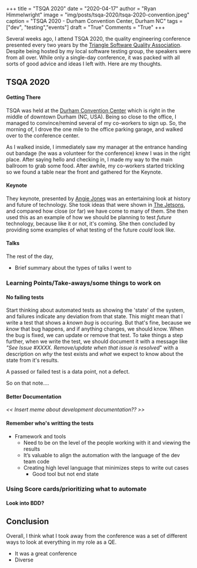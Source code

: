 +++
title  = "TSQA 2020"
date   = "2020-04-17"
author = "Ryan Himmelwright"
image  = "img/posts/tsqa-2020/tsqa-2020-convention.jpeg"
caption = "TSQA 2020 - Durham Convention Center, Durham NC"
tags   = ["dev", "testing","events"]
draft  = "True"
Comments = "True"
+++

Several weeks ago, I attend TSQA 2020, the quality engineering conference presented every two years by the
[Triangle Software Quality Association](https://tsqa.org). Despite being hosted
by my local software testing group, the speakers were from all over. While only
a single-day conference, it was packed with all sorts of good advice and ideas
I left with. Here are my thoughts.

<!--more-->

## TSQA 2020

#### Getting There
TSQA was held at the [Durham Convention
Center](https://www.durhamconventioncenter.com) which is right in the middle of
downtown Durham (NC, USA). Being so close to the office, I managed to
convince/remind several of my co-workers to sign up. So, the morning of, I
drove the one mile to the office parking garage, and walked over to the
conference center.

As I walked inside, I immediately saw my manager at the entrance handing out
bandage (he was a volunteer for the conference) knew I was in the right place.
After saying hello and checking in, I made my way to the main ballroom to grab
some food. After awhile, my co-workers started trickling so we found a table
near the front and gathered for the Keynote.

#### Keynote

They keynote, presented by [Angie Jones](http://angiejones.tech) was an
entertaining look at history and future of technology. She took ideas that were
shown in [The Jetsons](https://en.wikipedia.org/wiki/The_Jetsons), and compared
how close (or far) we have come to many of them. She then used this as an
example of how we should be planning to test *future* technology, because like
it or not, it's coming. She then concluded by providing some examples of what
testing of the future *could* look like.

#### Talks

The rest of the day,

- Brief summary about the types of talks I went to

### Learning Points/Take-aways/some things to work on


#### No failing tests
Start thinking about automated tests as showing the 'state' of the
system, and failures indicate any deviation from that state. This
might mean that I write a test that shows a *known bug* is
occuring. But that's fine, because we *know* that bug happens, and if
anything changes, we should know. When the bug is fixed, we can update
or remove that test. To take things a step further, when we write the
test, we should document it with a message like *"See Issue
#XXXX. Remove/update when that issue is resolved*" with a description on *why* the test exists and *what* we expect to know about the state from it's results.

A passed or failed test is a data point, not a defect.

So on that note....

#### Better Documentation

*<< Insert meme about development documentation?? >>*


#### Remember who's writting the tests
- Framework and tools
    - Need to be on the level of the people working with it and viewing the results
    - It’s valuable to align the automation with the language of the dev team code
    - Creating high level language that minimizes steps to write out cases
        - Good tool but not end state

### Using Score cards/prioritizing what to automate


#### Look into BDD?


## Conclusion

Overall, I think what I took away from the conference was a set of
different ways to look at everything in my role as a QE.


- It was a great conference
- Diverse

